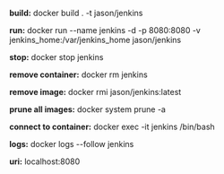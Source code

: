 
**build:** 
docker build . -t jason/jenkins

**run:** 
docker run --name jenkins -d -p 8080:8080 -v jenkins_home:/var/jenkins_home jason/jenkins

**stop:** 
docker stop jenkins

**remove container:**
docker rm jenkins

**remove image:**
docker rmi jason/jenkins:latest

**prune all images:** 
docker system prune -a

**connect to container:**
docker exec -it jenkins /bin/bash

**logs:**
docker logs --follow jenkins

**uri:**
localhost:8080


